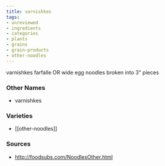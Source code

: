 ```yaml
---
title: varnishkes
tags:
- unreviewed
- ingredients
- categories
- plants
- grains
- grain-products
- other-noodles
---
```

varnishkes farfalle OR wide egg noodles broken into 3" pieces

### Other Names

* varnishkes

### Varieties

* [[other-noodles]]

### Sources
* http://foodsubs.com/NoodlesOther.html
